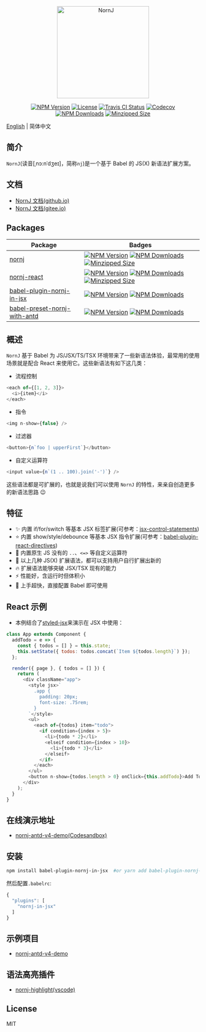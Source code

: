 <p align="center">
  <a href="https://joe-sky.gitee.io/nornj/" target="_blank" rel="noopener noreferrer"><img width="240" src="https://joe-sky.gitee.io/nornj/images/nornj.png" alt="NornJ"></a>
</p>

<p align="center">
  <a href="https://www.npmjs.org/package/nornj"><img src="https://img.shields.io/npm/v/nornj.svg" alt="NPM Version"></a>
  <a href="https://www.npmjs.com/package/nornj"><img src="https://img.shields.io/npm/l/nornj.svg" alt="License"></a>
  <a href="https://travis-ci.org/joe-sky/nornj"><img src="https://travis-ci.org/joe-sky/nornj.svg?branch=master" alt="Travis CI Status"></a>
  <a href="https://codecov.io/gh/joe-sky/nornj"><img src="https://codecov.io/gh/joe-sky/nornj/branch/master/graph/badge.svg" alt="Codecov"></a>
  <a href="https://www.npmjs.org/package/nornj"><img src="https://img.shields.io/npm/dm/nornj.svg" alt="NPM Downloads"></a>
  <a href="https://bundlephobia.com/result?p=nornj"><img src="https://img.shields.io/bundlephobia/minzip/nornj@next.svg?style=flat" alt="Minzipped Size"></a>
</p>

[English](https://github.com/joe-sky/nornj/blob/master/README.md) | 简体中文

## 简介

`NornJ`(读音[ˌnɔ:nˈdʒeɪ]，简称`nj`)是一个基于 Babel 的 JS(X) 新语法扩展方案。

## 文档

- [NornJ 文档(github.io)](https://joe-sky.github.io/nornj)
- [NornJ 文档(gitee.io)](https://joe-sky.gitee.io/nornj)

## Packages

| Package                                                                                                            | Badges                                                                                                                                                                                                                                                                                                                                                                                                                                      |
| ------------------------------------------------------------------------------------------------------------------ | ------------------------------------------------------------------------------------------------------------------------------------------------------------------------------------------------------------------------------------------------------------------------------------------------------------------------------------------------------------------------------------------------------------------------------------------- |
| [nornj](https://github.com/joe-sky/nornj/tree/master/packages/nornj)                                               | <a href="https://www.npmjs.org/package/nornj"><img src="https://img.shields.io/npm/v/nornj.svg" alt="NPM Version"></a> <a href="https://www.npmjs.org/package/nornj"><img src="https://img.shields.io/npm/dm/nornj.svg" alt="NPM Downloads"></a> <a href="https://bundlephobia.com/result?p=nornj"><img src="https://img.shields.io/bundlephobia/minzip/nornj.svg?style=flat" alt="Minzipped Size"></a>                                     |
| [nornj-react](https://github.com/joe-sky/nornj/tree/master/packages/nornj-react)                                   | <a href="https://www.npmjs.org/package/nornj-react"><img src="https://img.shields.io/npm/v/nornj-react.svg" alt="NPM Version"></a> <a href="https://www.npmjs.org/package/nornj-react"><img src="https://img.shields.io/npm/dm/nornj-react.svg" alt="NPM Downloads"></a> <a href="https://bundlephobia.com/result?p=nornj-react"><img src="https://img.shields.io/bundlephobia/minzip/nornj-react.svg?style=flat" alt="Minzipped Size"></a> |
| [babel-plugin-nornj-in-jsx](https://github.com/joe-sky/nornj/tree/master/packages/babel-plugin-nornj-in-jsx)       | <a href="https://www.npmjs.org/package/babel-plugin-nornj-in-jsx"><img src="https://img.shields.io/npm/v/babel-plugin-nornj-in-jsx.svg" alt="NPM Version"></a> <a href="https://www.npmjs.org/package/babel-plugin-nornj-in-jsx"><img src="https://img.shields.io/npm/dm/babel-plugin-nornj-in-jsx.svg" alt="NPM Downloads"></a>                                                                                                            |
| [babel-preset-nornj-with-antd](https://github.com/joe-sky/nornj/tree/master/packages/babel-preset-nornj-with-antd) | <a href="https://www.npmjs.org/package/babel-preset-nornj-with-antd"><img src="https://img.shields.io/npm/v/babel-preset-nornj-with-antd.svg" alt="NPM Version"></a> <a href="https://www.npmjs.org/package/babel-preset-nornj-with-antd"><img src="https://img.shields.io/npm/dm/babel-preset-nornj-with-antd.svg" alt="NPM Downloads"></a>                                                                                                |

## 概述

`NornJ` 基于 Babel 为 JS/JSX/TS/TSX 环境带来了一些新语法体验，最常用的使用场景就是配合 React 来使用它。这些新语法有如下这几类：

- 流程控制

```js
<each of={[1, 2, 3]}>
  <i>{item}</i>
</each>
```

- 指令

```js
<img n-show={false} />
```

- 过滤器

```js
<button>{n`foo | upperFirst`}</button>
```

- 自定义运算符

```js
<input value={n`(1 .. 100).join('-')`} />
```

这些语法都是可扩展的，也就是说我们可以使用 `NornJ` 的特性，来亲自创造更多的新语法思路 :wink:

## 特征

- ✨ 内置 if/for/switch 等基本 JSX 标签扩展(可参考：[jsx-control-statements](https://github.com/AlexGilleran/jsx-control-statements))
- ⭐ 内置 show/style/debounce 等基本 JSX 指令扩展(可参考：[babel-plugin-react-directives](https://github.com/peakchen90/babel-plugin-react-directives))
- 🌟 内置原生 JS 没有的 `..`、`<=>` 等自定义运算符
- 💫 以上几种 JS(X) 扩展语法，都可以支持用户自行扩展出新的
- 🔥 扩展语法能够突破 JSX/TSX 现有的能力
- ⚡ 性能好，含运行时但体积小
- 🚀 上手超快，直接配置 Babel 即可使用

## React 示例

- 本例结合了[styled-jsx](https://github.com/zeit/styled-jsx)来演示在 JSX 中使用：

```js
class App extends Component {
  addTodo = e => {
    const { todos = [] } = this.state;
    this.setState({ todos: todos.concat(`Item ${todos.length}`) });
  };

  render({ page }, { todos = [] }) {
    return (
      <div className="app">
        <style jsx>`
          .app {
            padding: 20px;
            font-size: .75rem;
          }
        `</style>
        <ul>
          <each of={todos} item="todo">
            <if condition={index > 5}>
              <li>{todo * 2}</li>
              <elseif condition={index > 10}>
                <li>{todo * 3}</li>
              </elseif>
            </if>
          </each>
        </ul>
        <button n-show={todos.length > 0} onClick={this.addTodo}>Add Todo</button>
      </div>
    );
  }
}
```

## 在线演示地址

- [nornj-antd-v4-demo(Codesandbox)](https://codesandbox.io/s/nostalgic-driscoll-t8kty)

## 安装

```sh
npm install babel-plugin-nornj-in-jsx  #or yarn add babel-plugin-nornj-in-jsx
```

然后配置`.babelrc`:

```js
{
  "plugins": [
    "nornj-in-jsx"
  ]
}
```

## 示例项目

- [nornj-antd-v4-demo](https://github.com/joe-sky/nornj-antd-v4-demo)

## 语法高亮插件

- [nornj-highlight(vscode)](https://github.com/joe-sky/nornj-highlight)

## License

MIT
